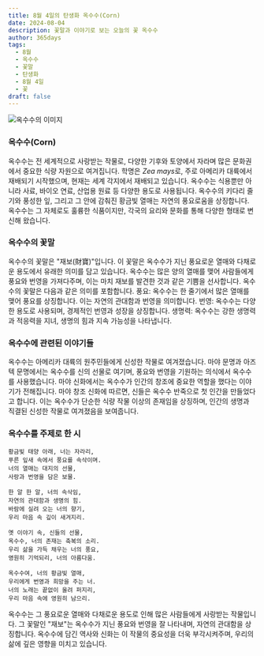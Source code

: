 ```yaml
---
title: 8월 4일의 탄생화 옥수수(Corn)
date: 2024-08-04
description: 꽃말과 이야기로 보는 오늘의 꽃 옥수수
author: 365days
tags:
  - 8월
  - 옥수수
  - 꽃말
  - 탄생화
  - 8월 4일
  - 꽃
draft: false
---
```


![옥수수의 이미지](https://cdn.pixabay.com/photo/2010/12/13/09/56/corn-field-1935_640.jpg#center)


### 옥수수(Corn)

옥수수는 전 세계적으로 사랑받는 작물로, 다양한 기후와 토양에서 자라며 많은 문화권에서 중요한 식량 자원으로 여겨집니다. 학명은 *Zea mays*로, 주로 아메리카 대륙에서 재배되기 시작했으며, 현재는 세계 각지에서 재배되고 있습니다. 옥수수는 식용뿐만 아니라 사료, 바이오 연료, 산업용 원료 등 다양한 용도로 사용됩니다. 옥수수의 키다리 줄기와 풍성한 잎, 그리고 그 안에 감춰진 황금빛 열매는 자연의 풍요로움을 상징합니다. 옥수수는 그 자체로도 훌륭한 식품이지만, 각국의 요리와 문화를 통해 다양한 형태로 변신해 왔습니다.

### 옥수수의 꽃말

옥수수의 꽃말은 "재보(財寶)"입니다. 이 꽃말은 옥수수가 지닌 풍요로운 열매와 다채로운 용도에서 유래한 의미를 담고 있습니다. 옥수수는 많은 양의 열매를 맺어 사람들에게 풍요와 번영을 가져다주며, 이는 마치 재보를 발견한 것과 같은 기쁨을 선사합니다. 옥수수의 꽃말은 다음과 같은 의미를 포함합니다. 풍요: 옥수수는 한 줄기에서 많은 열매를 맺어 풍요를 상징합니다. 이는 자연의 관대함과 번영을 의미합니다. 번영: 옥수수는 다양한 용도로 사용되며, 경제적인 번영과 성장을 상징합니다. 생명력: 옥수수는 강한 생명력과 적응력을 지녀, 생명의 힘과 지속 가능성을 나타냅니다.

### 옥수수에 관련된 이야기들

옥수수는 아메리카 대륙의 원주민들에게 신성한 작물로 여겨졌습니다. 마야 문명과 아즈텍 문명에서는 옥수수를 신의 선물로 여기며, 풍요와 번영을 기원하는 의식에서 옥수수를 사용했습니다. 마야 신화에서는 옥수수가 인간의 창조에 중요한 역할을 했다는 이야기가 전해집니다. 마야 창조 신화에 따르면, 신들은 옥수수 반죽으로 첫 인간을 만들었다고 합니다. 이는 옥수수가 단순한 식량 작물 이상의 존재임을 상징하며, 인간의 생명과 직결된 신성한 작물로 여겨졌음을 보여줍니다.

### 옥수수를 주제로 한 시

	황금빛 태양 아래, 너는 자라리,
	푸른 잎새 속에서 풍요를 속삭이며.
	너의 열매는 대지의 선물,
	사랑과 번영을 담은 보물.
	
	한 알 한 알, 너의 속삭임,
	자연의 관대함과 생명의 힘.
	바람에 실려 오는 너의 향기,
	우리 마음 속 깊이 새겨지리.
	
	옛 이야기 속, 신들의 선물,
	옥수수, 너의 존재는 축복의 소리.
	우리 삶을 가득 채우는 너의 풍요,
	영원히 기억되리, 너의 아름다움.
	
	옥수수여, 너의 황금빛 열매,
	우리에게 번영과 희망을 주는 너.
	너의 노래는 끝없이 울려 퍼지리,
	우리 마음 속에 영원히 남으리.

옥수수는 그 풍요로운 열매와 다채로운 용도로 인해 많은 사람들에게 사랑받는 작물입니다. 그 꽃말인 "재보"는 옥수수가 지닌 풍요와 번영을 잘 나타내며, 자연의 관대함을 상징합니다. 옥수수에 담긴 역사와 신화는 이 작물의 중요성을 더욱 부각시켜주며, 우리의 삶에 깊은 영향을 미치고 있습니다.


